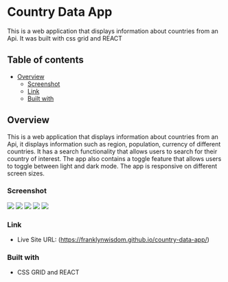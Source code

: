 # Country Data App

This is a web application that displays information about countries from an Api. It was built with css grid and REACT

## Table of contents

- [Overview](#overview)
  - [Screenshot](#screenshot)
  - [Link](#link)
  - [Built with](#built-with)

## Overview
This is a web application that displays information about countries from an Api, it displays information such as region, population, currency of different countries. It has a search functionality that allows users to search for their country of interest. The app also contains a toggle feature that allows users to toggle between light and dark mode. The app is responsive on different screen sizes.

### Screenshot

![](https://github.com/franklynwisdom/country-data-app/blob/master/screenshots/country-data-app-screenshot-1.PNG)
![](https://github.com/franklynwisdom/country-data-app/blob/master/screenshots/country-data-app-screenshot-2.PNG)
![](https://github.com/franklynwisdom/country-data-app/blob/master/screenshots/country-data-app-screenshot-3.PNG)
![](https://github.com/franklynwisdom/country-data-app/blob/master/screenshots/country-data-app-screenshot-4.PNG)
![](https://github.com/franklynwisdom/country-data-app/blob/master/screenshots/country-data-app-screenshot-5.PNG)



### Link
- Live Site URL: (https://franklynwisdom.github.io/country-data-app/)

### Built with

- CSS GRID and REACT
